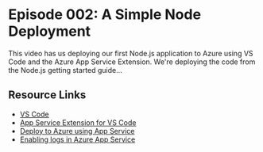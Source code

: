 # Episode 002: A Simple Node Deployment

This video has us deploying our first Node.js application to Azure using VS Code and the Azure App Service Extension. We're deploying the code from the Node.js getting started guide...

## Resource Links

 - [VS Code](https://www.google.com/search?q=vs+code&oq=vs+code&aqs=chrome..69i57j69i60j69i61j69i60j69i59l2.1327j0j4&sourceid=chrome&ie=UTF-8&WT.mc_id=docs-azurecasts-buhollan)
 - [App Service Extension for VS Code](https://marketplace.visualstudio.com/items?itemName=ms-azuretools.vscode-azureappservice&WT.mc_id=docs-azurecasts-buhollan)
 - [Deploy to Azure using App Service](https://code.visualstudio.com/tutorials/app-service-extension/getting-started?WT.mc_id=docs-azurecasts-buhollan)
 - [Enabling logs in Azure App Service](https://docs.microsoft.com/azure/app-service/troubleshoot-diagnostic-logs?WT.mc_id=docs-azurecasts-buhollan)

